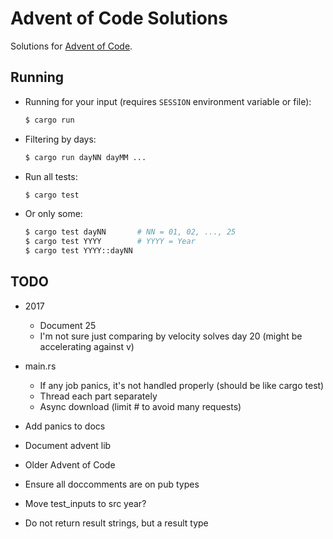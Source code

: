# Advent of Code Solutions

Solutions for [Advent of Code](http://adventofcode.com/about).

## Running

- Running for your input (requires `SESSION` environment variable or file):

    ```sh
    $ cargo run
    ```

- Filtering by days:

    ```sh
    $ cargo run dayNN dayMM ...
    ```

- Run all tests:

    ```sh
    $ cargo test
    ```

- Or only some:

    ```sh
    $ cargo test dayNN       # NN = 01, 02, ..., 25
    $ cargo test YYYY        # YYYY = Year
    $ cargo test YYYY::dayNN
    ```

## TODO

- 2017
    - Document 25
    - I'm not sure just comparing by velocity solves day 20 (might be accelerating against v)

- main.rs
    - If any job panics, it's not handled properly (should be like cargo test)
    - Thread each part separately
    - Async download (limit # to avoid many requests)

- Add panics to docs
- Document advent lib
- Older Advent of Code
- Ensure all doccomments are on pub types
- Move test_inputs to src year?
- Do not return result strings, but a result type
